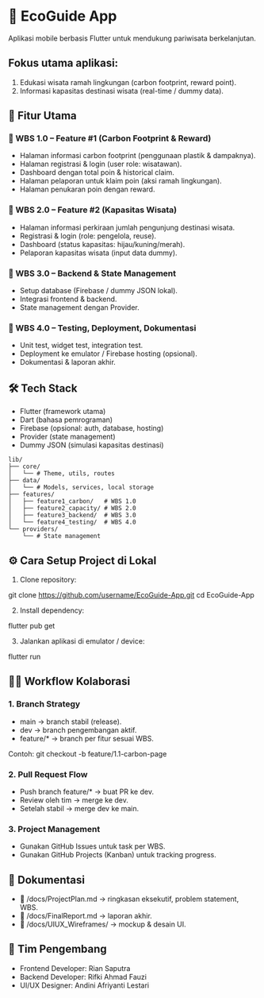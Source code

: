 # **🌱 EcoGuide App**

Aplikasi mobile berbasis Flutter untuk mendukung pariwisata berkelanjutan.

## **Fokus utama aplikasi:**

1. Edukasi wisata ramah lingkungan (carbon footprint, reward point).
2. Informasi kapasitas destinasi wisata (real-time / dummy data).

## **🚀 Fitur Utama**
### 📌 WBS 1.0 – Feature #1 (Carbon Footprint & Reward)

- Halaman informasi carbon footprint (penggunaan plastik & dampaknya).
- Halaman registrasi & login (user role: wisatawan).
- Dashboard dengan total poin & historical claim.
- Halaman pelaporan untuk klaim poin (aksi ramah lingkungan).
- Halaman penukaran poin dengan reward.

### 📌 WBS 2.0 – Feature #2 (Kapasitas Wisata)

- Halaman informasi perkiraan jumlah pengunjung destinasi wisata.
- Registrasi & login (role: pengelola, reuse).
- Dashboard (status kapasitas: hijau/kuning/merah).
- Pelaporan kapasitas wisata (input data dummy).

### 📌 WBS 3.0 – Backend & State Management

- Setup database (Firebase / dummy JSON lokal).
- Integrasi frontend & backend.
- State management dengan Provider.

### 📌 WBS 4.0 – Testing, Deployment, Dokumentasi

- Unit test, widget test, integration test.
- Deployment ke emulator / Firebase hosting (opsional).
- Dokumentasi & laporan akhir.

## **🛠️ Tech Stack**

- Flutter (framework utama)
- Dart (bahasa pemrograman)
- Firebase (opsional: auth, database, hosting)
- Provider (state management)
- Dummy JSON (simulasi kapasitas destinasi)

```plaintext
lib/
├── core/                 
│   └── # Theme, utils, routes
├── data/                 
│   └── # Models, services, local storage
├── features/
│   ├── feature1_carbon/   # WBS 1.0
│   ├── feature2_capacity/ # WBS 2.0
│   ├── feature3_backend/  # WBS 3.0
│   └── feature4_testing/  # WBS 4.0
└── providers/            
    └── # State management
```

## **⚙️ Cara Setup Project di Lokal**

1. Clone repository:

git clone https://github.com/username/EcoGuide-App.git
cd EcoGuide-App

2. Install dependency:

flutter pub get

3. Jalankan aplikasi di emulator / device:

flutter run


## **👨‍💻 Workflow Kolaborasi**

### 1. Branch Strategy
   - main → branch stabil (release).
   - dev → branch pengembangan aktif.
   - feature/* → branch per fitur sesuai WBS.

Contoh:
git checkout -b feature/1.1-carbon-page

### 2. Pull Request Flow
   - Push branch feature/* → buat PR ke dev.
   - Review oleh tim → merge ke dev.
   - Setelah stabil → merge dev ke main.

### 3. Project Management
   - Gunakan GitHub Issues untuk task per WBS.
   - Gunakan GitHub Projects (Kanban) untuk tracking progress.


## **📑 Dokumentasi**
  - 📄 /docs/ProjectPlan.md → ringkasan eksekutif, problem statement, WBS.
  - 📄 /docs/FinalReport.md → laporan akhir.
  - 📄 /docs/UIUX_Wireframes/ → mockup & desain UI.


## **👥 Tim Pengembang**

- Frontend Developer: Rian Saputra
- Backend Developer: Rifki Ahmad Fauzi
- UI/UX Designer: Andini Afriyanti Lestari
